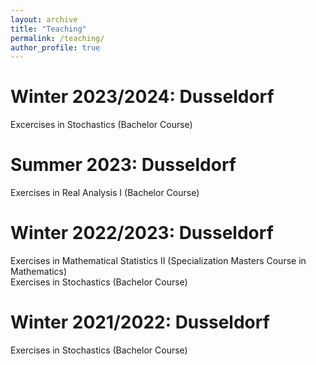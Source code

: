 ```yaml
---
layout: archive
title: "Teaching"
permalink: /teaching/
author_profile: true
---
```

# Winter 2023/2024: Dusseldorf
Excercises in Stochastics (Bachelor Course)
# Summer 2023: Dusseldorf
Exercises in Real Analysis I (Bachelor Course)
# Winter 2022/2023: Dusseldorf
Exercises in Mathematical Statistics II (Specialization Masters Course in Mathematics)  
Exercises in Stochastics (Bachelor Course)
# Winter 2021/2022: Dusseldorf
Exercises in Stochastics (Bachelor Course)
